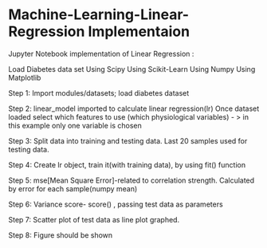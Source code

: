 # Machine-Learning-Linear-Regression Implementaion

Jupyter Notebook implementation of Linear Regression :

Load Diabetes data set
Using Scipy
Using Scikit-Learn
Using Numpy
Using Matplotlib

Step 1:
Import modules/datasets; load diabetes dataset

Step 2:
linear_model imported to calculate linear regression(lr)
Once dataset loaded select which features to use (which physiological variables) - >  in this example only one variable is chosen

Step 3:
Split data into training and testing data. Last 20 samples used for testing data.

Step 4:
Create lr object, train it(with training data), by using fit() function

Step 5:
mse[Mean Square Error]-related to correlation strength.
Calculated by error for each sample(numpy mean)

Step 6: 
Variance score- score() , passing test data as parameters

Step 7:
Scatter plot of test data as line plot graphed.

Step 8:
Figure should be shown
